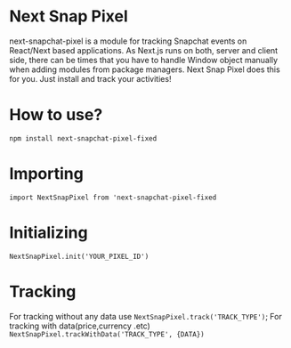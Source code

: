 # Next Snap Pixel
 next-snapchat-pixel is a module for tracking Snapchat events on React/Next based applications. As Next.js runs on both, server and client side, there can be
 times that you have to handle Window object manually when adding modules from package managers. Next Snap Pixel does this for you.
 Just install and track your activities!

# How to use?

`npm install next-snapchat-pixel-fixed`

# Importing

`import NextSnapPixel from 'next-snapchat-pixel-fixed`

# Initializing

`NextSnapPixel.init('YOUR_PIXEL_ID')`

# Tracking

For tracking without any data use `NextSnapPixel.track('TRACK_TYPE')`;
For tracking with data(price,currency .etc) `NextSnapPixel.trackWithData('TRACK_TYPE', {DATA})`
